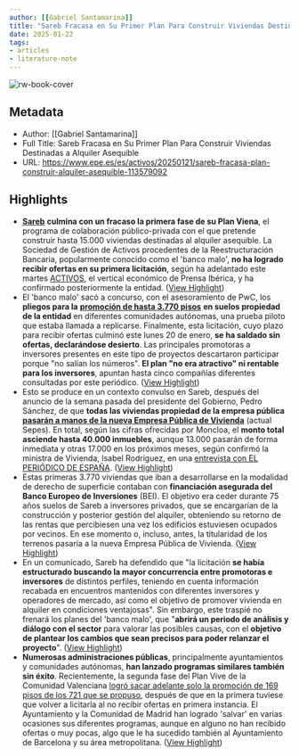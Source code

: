```yaml
---
author: [[Gabriel Santamarina]]
title: "Sareb Fracasa en Su Primer Plan Para Construir Viviendas Destinadas a Alquiler Asequible"
date: 2025-01-22
tags: 
- articles
- literature-note
---
```

![rw-book-cover](https://estaticos-cdn.prensaiberica.es/clip/790313ce-62ad-4bf4-90b2-8c05cd7c068a_16-9-discover-aspect-ratio_default_0.jpg)

## Metadata
- Author: [[Gabriel Santamarina]]
- Full Title: Sareb Fracasa en Su Primer Plan Para Construir Viviendas Destinadas a Alquiler Asequible
- URL: https://www.epe.es/es/activos/20250121/sareb-fracasa-plan-construir-alquiler-asequible-113579092

## Highlights
- [**Sareb**](https://www.epe.es/es/activos/20240425/sareb-resultados-2023-101539429) **culmina con un fracaso la primera fase de su Plan Viena**, el programa de colaboración público-privada con el que pretende construir hasta 15.000 viviendas destinadas al alquiler asequible. La Sociedad de Gestión de Activos procedentes de la Reestructuración Bancaria, popularmente conocido como el 'banco malo', **no ha logrado recibir ofertas en su primera licitación**, según ha adelantado este martes [ACTIVOS](https://www.epe.es/es/economia/activos/), el vertical económico de Prensa Ibérica, y ha confirmado posteriormente la entidad. ([View Highlight](https://read.readwise.io/read/01jj6vrrmmqfjmmqrpge0rr4bn))
- El 'banco malo' sacó a concurso, con el asesoramiento de PwC, los **pliegos para la** [**promoción de hasta 3.770 pisos**](https://www.epe.es/es/activos/20240724/sareb-plan-viena-primera-fase-106037105) **en suelos propiedad de la entidad** en diferentes comunidades autónomas, una prueba piloto que estaba llamada a replicarse. Finalmente, esta licitación, cuyo plazo para recibir ofertas culminó este lunes 20 de enero, **se ha saldado sin ofertas, declarándose desierto**. Las principales promotoras a inversores presentes en este tipo de proyectos descartaron participar porque "no salían los números". **El plan "no era atractivo" ni rentable para los inversores**, apuntan hasta cinco compañías diferentes consultadas por este periódico. ([View Highlight](https://read.readwise.io/read/01jj6vrxvt4jznxpx5mx879z4n))
- Esto se produce en un contexto convulso en Sareb, después del anuncio de la semana pasada del presidente del Gobierno, Pedro Sánchez, de que **todas las viviendas propiedad de la empresa pública** [**pasarán a manos de la nueva Empresa Pública de Vivienda**](https://www.epe.es/es/activos/20250113/gobierno-sepes-casas-sareb-socimis-113362748) (actual Sepes). En total, según las cifras ofrecidas por Moncloa, el **monto total asciende hasta 40.000 inmuebles**, aunque 13.000 pasarán de forma inmediata y otras 17.000 en los próximos meses, según confirmó la ministra de Vivienda, Isabel Rodríguez, en una [entrevista con EL PERIÓDICO DE ESPAÑA](https://www.epe.es/es/politica/20250119/entrevista-isabel-rodriguez-ministra-vivienda-113479075). ([View Highlight](https://read.readwise.io/read/01jj6vsbft90sh2hncz7gdmq69))
- Estas primeras 3.770 viviendas que iban a desarrollarse en la modalidad de derecho de superficie contaban con **financiación asegurada del Banco Europeo de Inversiones** (BEI). El objetivo era ceder durante 75 años suelos de Sareb a inversores privados, que se encargarían de la construcción y posterior gestión del alquiler, obteniendo su retorno de las rentas que percibiesen una vez los edificios estuviesen ocupados por vecinos. En ese momento o, incluso, antes, la titularidad de los terrenos pasaría a la nueva Empresa Pública de Vivienda. ([View Highlight](https://read.readwise.io/read/01jj6vsnvhck2rgnjwbfgdhs1z))
- En un comunicado, Sareb ha defendido que "la licitación **se había estructurado buscando la mayor concurrencia entre promotoras e inversores** de distintos perfiles, teniendo en cuenta información recabada en encuentros mantenidos con diferentes inversores y operadores de mercado, así como el objetivo de promover vivienda en alquiler en condiciones ventajosas". Sin embargo, este traspié no frenará los planes del 'banco malo', que "**abrirá un periodo de análisis y diálogo con el sector** para valorar las posibles causas, con el **objetivo de plantear los cambios que sean precisos para poder relanzar el proyecto**". ([View Highlight](https://read.readwise.io/read/01jj6vsy83hjp7xdw82ve4e75h))
- **Numerosas administraciones públicas**, principalmente ayuntamientos y comunidades autónomas, **han lanzado programas similares también sin éxito**. Recientemente, la segunda fase del Plan Vive de la Comunidad Valenciana [logró sacar adelante solo la promoción de 169 pisos de los 721 que se propuso](https://www.epe.es/es/activos/20241015/comunidad-valencia-construccion-vivienda-109316186), después de que en la primera tuviese que volver a licitarla al no recibir ofertas en primera instancia. El Ayuntamiento y la Comunidad de Madrid han logrado 'salvar' en varias ocasiones sus diferentes programas, aunque en alguno no han recibido ofertas o muy pocas, algo que le ha sucedido también al Ayuntamiento de Barcelona y su área metropolitana. ([View Highlight](https://read.readwise.io/read/01jj6vtdn5t2etjw7akz8d7fd3))
